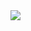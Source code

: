 <a href="https://github.com/anuraghazra/github-readme-stats">
  <img align="center" src="https://github-readme-stats.vercel.app/api?username=pseudocc&show_icons=true&theme=panda&hide=stars&include_all_commits=false&count_private=true" />
</a>
